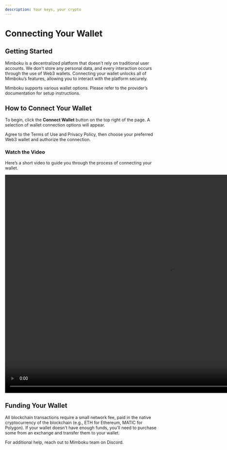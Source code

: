 ```yaml
---
description: Your keys, your crypto
---
```


# Connecting Your Wallet

## Getting Started

Mimboku is a decentralized platform that doesn't rely on traditional user accounts. We don't store any personal data, and every interaction occurs through the use of Web3 wallets. Connecting your wallet unlocks all of Mimboku’s features, allowing you to interact with the platform securely.

Mimboku supports various wallet options. Please refer to the provider’s documentation for setup instructions.


## How to Connect Your Wallet

To begin, click the **Connect Wallet** button on the top right of the page. A selection of wallet connection options will appear.

Agree to the Terms of Use and Privacy Policy, then choose your preferred Web3 wallet and authorize the connection.

### Watch the Video

Here’s a short video to guide you through the process of connecting your wallet.

<video width="1080" height="720" autoplay loop muted playsinline>
  <source src="https://images.tentou.tech/mimboku/connect-wallet.mp4" type="video/mp4">
</video>


## Funding Your Wallet

All blockchain transactions require a small network fee, paid in the native cryptocurrency of the blockchain (e.g., ETH for Ethereum, MATIC for Polygon). If your wallet doesn't have enough funds, you'll need to purchase some from an exchange and transfer them to your wallet.

For additional help, reach out to Mimboku team on Discord.

